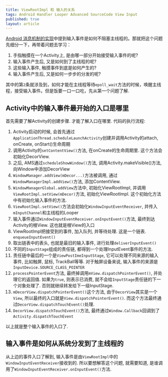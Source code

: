 ```yaml
---
title: ViewRootImpl 和 输入的关系
tags: Android Handler Looper Advanced SourceCode View Input
published: true
layout: article
---
```


[Android 消息机制的实现](./2020-06-14-android-handler-under-the-hood.md)中提到输入事件是如何不阻塞主线程的。那就把这个问题先细分一下，再带着问题去学习：

1. 手指触摸在一个Activity上, 是由哪一部分开始接受输入事件的呢?
2. 输入事件产生后, 又是如何到了主线程的呢?
3. 这些输入事件, 触摸事件到底是如何产生的?
4. 输入事件产生后, 又是如何一步步的分发的呢?

其中的第`2`条就涉及到，如何才能在主线程等待`epoll_wait`方法的时候，唤醒主线程，接受输入事件。但是饭要一口一口吃，先从第一个问题了解.

<!--more-->

## Activity中的输入事件最开始的入口是哪里

首先需要了解Activity的创建步骤. 才能了解入口在哪里. 代码的执行流程:

1. Activity启动的时候, 会首先通过`ApplicationThread.scheduleLaunchActivity`创建并调用Activity的attach, onCreate, onStart()生命周期
2. 调用Activity的`setContentView()`方法, 在onCreate的生命周期里. 这个方法会初始化DecorView.
3. 之后, AMS通过`scheduleShowWindow()`方法, 调用Activity.makeVisible()方法, 向Window中添加DecorView
4. `WindowManager.addView(mDecor...)`方法被调用, 通过`WindowManagerImpl.addView()`方法, 添加ContentView.
5. `WindowManagerGlobal.addView`方法中, 初始化ViewRootImpl, 并调用`ViewRootImpl.setView(mDecor)`方法, 初始化ViewRootImpl. 这个初始化方法中有初始化输入事件的方法.
6. `ViewRootImpl.setView()`方法会初始化`WindowInputEventReceiver`, 并传入`mInputChannel`和主线程的Looper
7. 输入事件通过`WindowInputEventReceiver.onInputEvent()`方法, 最终到达Activity的根View. 这也就是根View的入口
8. ViewRootImpl把接受到的事件, 加入队列, 并等待处理. 这是一个链表. `enqueueInputEvent()`
9. 取出链表中的表头, 也就是最旧的输入事件, 进行处理`deliverInputEvent()`
10. 不同的`InputStage`组成的责任链, 都得到一个处理InputEvent事件的方法.
11. 责任链中最后的一个是`ViewPostImeInputStage`, 它可以处理不同来源的输入事件, 比如触屏, 鼠标, TrackBall等等. 对于触屏设备来说, 输入事件的来源是`InputDevice.SOURCE_CLASS_POINTER`
12. `processPointerEvent`方法, 最终掉调用`mView.dispatchPointerEvent()`, 并处理它的返回值. 如果为`true`, 则表示已消费, 就不会给`InputStage`责任链的下一个对象处理了. 否则就继续转发给下一级InputStage.
13. `mDecorView.dispatchPointerEvent()`这个方法, 由于`DecorView`其实是一个`View`, 所以最终的入口就是`View.dispatchPointerEvent()`. 而这个方法最终通过`DecorView.dispatchTouchEvent()`处理.
14. `DecorView.dispatchTouchEvent()`方法, 最终通过`Window.Callback`回调到了`Activity.dispatchTouchEvent`

以上就是整个输入事件的入口了.

## 输入事件是如何从系统分发到了主线程的

从上边的事件入口了解到, 输入事件是由`ViewRootImpl`中的`WindowInputEventReceiver`接收到的. 所以要想解答这个问题, 就需要知道, 是谁调用了`WindowInputEventReceiver.onInputEvent()`方法.


